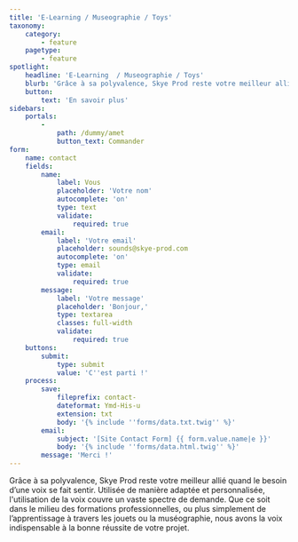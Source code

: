 ```yaml
---
title: 'E-Learning / Museographie / Toys'
taxonomy:
    category:
        - feature
    pagetype:
        - feature
spotlight:
    headline: 'E-Learning  / Museographie / Toys'
    blurb: 'Grâce à sa polyvalence, Skye Prod reste votre meilleur allié quand le besoin d’une voix se fait sentir. Utilisée de manière adaptée et personnalisée l''utilisation de la voix couvre un vaste spectre de demande. Que ce soit dans le milieu des formations professionnelles, ou plus simplement de l’apprentissage à travers les jouets ou la muséographie, nous avons la voix indispensable à la bonne réussite de votre projet.'
    button:
        text: 'En savoir plus'
sidebars:
    portals:
        -
            path: /dummy/amet
            button_text: Commander
form:
    name: contact
    fields:
        name:
            label: Vous
            placeholder: 'Votre nom'
            autocomplete: 'on'
            type: text
            validate:
                required: true
        email:
            label: 'Votre email'
            placeholder: sounds@skye-prod.com
            autocomplete: 'on'
            type: email
            validate:
                required: true
        message:
            label: 'Votre message'
            placeholder: 'Bonjour,'
            type: textarea
            classes: full-width
            validate:
                required: true
    buttons:
        submit:
            type: submit
            value: 'C''est parti !'
    process:
        save:
            fileprefix: contact-
            dateformat: Ymd-His-u
            extension: txt
            body: '{% include ''forms/data.txt.twig'' %}'
        email:
            subject: '[Site Contact Form] {{ form.value.name|e }}'
            body: '{% include ''forms/data.html.twig'' %}'
        message: 'Merci !'
---
```


Grâce à sa polyvalence, Skye Prod reste votre meilleur allié quand le besoin d’une voix se fait
sentir. Utilisée de manière adaptée et personnalisée, l'utilisation de la voix couvre un vaste spectre de demande. Que ce soit dans le milieu des formations professionnelles, ou plus simplement de l’apprentissage à travers les jouets ou la muséographie, nous avons la voix indispensable à la bonne réussite de votre projet.

